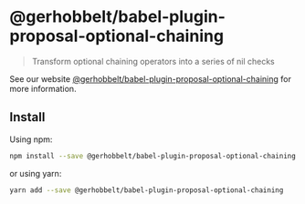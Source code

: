 # @gerhobbelt/babel-plugin-proposal-optional-chaining

> Transform optional chaining operators into a series of nil checks

See our website [@gerhobbelt/babel-plugin-proposal-optional-chaining](https://new.babeljs.io/docs/en/next/babel-plugin-proposal-optional-chaining.html) for more information.

## Install

Using npm:

```sh
npm install --save @gerhobbelt/babel-plugin-proposal-optional-chaining
```

or using yarn:

```sh
yarn add --save @gerhobbelt/babel-plugin-proposal-optional-chaining
```
